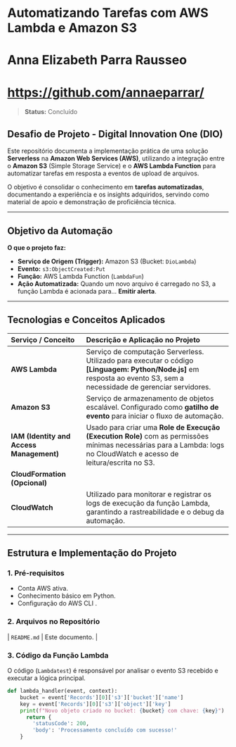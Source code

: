 # Automatizando Tarefas com AWS Lambda e Amazon S3
# Anna Elizabeth Parra Rausseo
# https://github.com/annaeparrar/

> **Status:** Concluído

## Desafio de Projeto - Digital Innovation One (DIO)

Este repositório documenta a implementação prática de uma solução **Serverless** na **Amazon Web Services (AWS)**, utilizando a integração entre o **Amazon S3** (Simple Storage Service) e o **AWS Lambda Function** para automatizar tarefas em resposta a eventos de upload de arquivos.

O objetivo é consolidar o conhecimento em **tarefas automatizadas**, documentando a experiência e os insights adquiridos, servindo como material de apoio e demonstração de proficiência técnica.

---

## Objetivo da Automação

**O que o projeto faz:**

* **Serviço de Origem (Trigger):** Amazon S3 (Bucket: `DioLambda`)
* **Evento:** `s3:ObjectCreated:Put` 
* **Função:** AWS Lambda Function (`LambdaFun`)
* **Ação Automatizada:** Quando um novo arquivo é carregado no S3, a função Lambda é acionada para... **Emitir alerta**.

---

## Tecnologias e Conceitos Aplicados

| Serviço / Conceito | Descrição e Aplicação no Projeto |
| :--- | :--- |
| **AWS Lambda** | Serviço de computação Serverless. Utilizado para executar o código **[Linguagem: Python/Node.js]** em resposta ao evento S3, sem a necessidade de gerenciar servidores. |
| **Amazon S3** | Serviço de armazenamento de objetos escalável. Configurado como **gatilho de evento** para iniciar o fluxo de automação. |
| **IAM (Identity and Access Management)** | Usado para criar uma **Role de Execução (Execution Role)** com as permissões mínimas necessárias para a Lambda: logs no CloudWatch e acesso de leitura/escrita no S3. |
| **CloudFormation (Opcional)** |  |
| **CloudWatch** | Utilizado para monitorar e registrar os logs de execução da função Lambda, garantindo a rastreabilidade e o debug da automação. |

---

## Estrutura e Implementação do Projeto

### 1. Pré-requisitos
* Conta AWS ativa.
* Conhecimento básico em Python.
* Configuração do AWS CLI .

### 2. Arquivos no Repositório

| `README.md` | Este documento. |

### 3. Código da Função Lambda

O código (`Lambdatest`) é responsável por analisar o evento S3 recebido e executar a lógica principal.
```python
def lambda_handler(event, context):
    bucket = event['Records'][0]['s3']['bucket']['name']
    key = event['Records'][0]['s3']['object']['key']
    print(f"Novo objeto criado no bucket: {bucket} com chave: {key}")
      return {
        'statusCode': 200,
        'body': 'Processamento concluído com sucesso!'
    }
